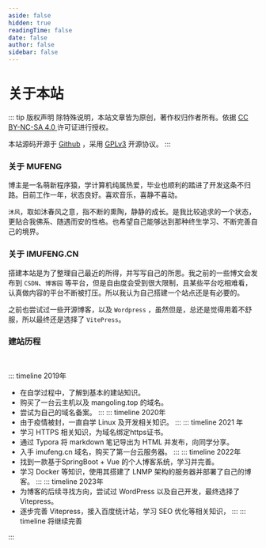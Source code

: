 ```yaml
---
aside: false
hidden: true
readingTime: false
date: false
author: false
sidebar: false
---
```


# 关于本站


::: tip 版权声明
除特殊说明，本站文章皆为原创，著作权归作者所有。依据 [CC BY-NC-SA 4.0 ](https://creativecommons.org/licenses/by-nc-sa/4.0/deed.zh-hans) 许可证进行授权。

本站源码开源于 [Github](https://github.com/Aimony/Aimony.github.io) ，采用 [GPLv3](https://www.gnu.org/licenses/gpl-3.0.md) 开源协议。
:::

<!-- ::: details 站点信息

- **博主：** Aimony

- **头像：** [Gavatar-CN](https://cn.gravatar.com/avatar/f1dcdc8fa782b81824df5d67022e4d4a)

- **站点名称：** 沐风的小站

- **站点域名：** `imufeng.cn`

- **E-mail：** admin@imufeng.cn

::: -->

### 关于 MUFENG

博主是一名萌新程序猿，学计算机纯属热爱，毕业也顺利的踏进了开发这条不归路。目前工作一年，状态良好。喜欢音乐，喜静不喜动。

`沐风`，取如沐春风之意，指不断的熏陶，静静的成长。是我比较追求的一个状态，更贴合我佛系、随遇而安的性格。也希望自己能够达到那种终生学习、不断完善自己的境界。


### 关于 IMUFENG.CN

搭建本站是为了整理自己最近的所得，并写写自己的所思。我之前的一些博文会发布到 `CSDN`、`博客园` 等平台，但是自由度会受到很大限制，且某些平台吃相难看，认真做内容的平台不断被打压。所以我认为自己搭建一个站点还是有必要的。

之前也尝试过一些开源博客，以及 `Wordpress` ，虽然但是，总还是觉得用着不舒服，所以最终还是选择了 `VitePress`。

### 建站历程

<br>

::: timeline 2019年
- 在自学过程中，了解到基本的建站知识。
- 购买了一台云主机以及 mangoling.top 的域名。
- 尝试为自己的域名备案。
:::
::: timeline 2020年
- 由于疫情被封，一直自学 Linux 及开发相关知识。
:::
::: timeline 2021 年
- 学习 HTTPS 相关知识，为域名绑定https证书。
- 通过 Typora 将 markdown 笔记导出为 HTML 并发布，向同学分享。
- 入手 imufeng.cn 域名，购买了第一台云服务器。
:::
::: timeline 2022年
- 找到一款基于SpringBoot + Vue 的个人博客系统，学习并完善。
- 学习 Docker 等知识，使用其搭建了 LNMP 架构的服务器并部署了自己的博客。
:::
::: timeline 2023年
- 为博客的后续寻找方向，尝试过 WordPress 以及自己开发，最终选择了 Vitepress。
- 逐步完善 Vitepress，接入百度统计站，学习 SEO 优化等相关知识，
:::
::: timeline 将继续完善

:::